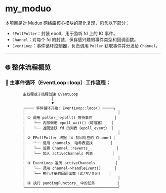 # my_moduo

本项目是对 Muduo 网络库核心模块的简化复现，包含以下部分：

- `EPollPoller`：封装 epoll，用于监听 fd 上的 IO 事件。
- `Channel`：对每个 fd 的封装，保存感兴趣的事件类型和回调函数。
- `EventLoop`：事件循环控制器，负责调用 `Poller` 获取事件并分发给 `Channel`。

---

## 🌐 整体流程概览

### 🔁 主事件循环（EventLoop::loop）工作流程：

```text
        主线程或子线程创建 EventLoop
                     │
                     ▼
        ┌──── 事件循环开始: EventLoop::loop() ─────┐
        │                                          │
        │ ① 调用 poller_->poll() 等待事件          │
        │    └── 内部调用 epoll_wait()（可阻塞）   │
        │    └── 返回活跃 fd 的列表（epoll_event） │
        │                                          │
        │ ② EPollPoller 根据 fd 找回对应的 Channel │
        │    └── 使用 channels_ 哈希表查找        │
        │    └── 设置 Channel::revents_            │
        │    └── 加入 activeChannels 列表         │
        │                                          │
        │ ③ EventLoop 遍历 activeChannels         │
        │    └── 调用 channel->handleEvent()      │
        │    └── 执行注册的回调函数（读/写/关闭）   │
        │                                          │
        │ ④ 执行 pendingFunctors_ 中的任务          │
        └──────────────────────────────────────────┘
